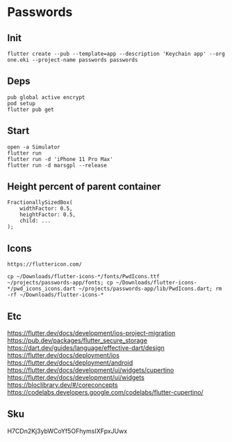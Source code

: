 # Passwords

## Init

    flutter create --pub --template=app --description 'Keychain app' --org one.eki --project-name passwords passwords

## Deps

    pub global active encrypt
    pod setup
    flutter pub get

## Start

    open -a Simulator
    flutter run
    flutter run -d 'iPhone 11 Pro Max'
    flutter run -d marsgpl --release

## Height percent of parent container

    FractionallySizedBox(
        widthFactor: 0.5,
        heightFactor: 0.5,
        child: ...
    );

## Icons

    https://fluttericon.com/

    cp ~/Downloads/flutter-icons-*/fonts/PwdIcons.ttf ~/projects/passwords-app/fonts; cp ~/Downloads/flutter-icons-*/pwd_icons_icons.dart ~/projects/passwords-app/lib/PwdIcons.dart; rm -rf ~/Downloads/flutter-icons-*

## Etc

<https://flutter.dev/docs/development/ios-project-migration>
<https://pub.dev/packages/flutter_secure_storage>
<https://dart.dev/guides/language/effective-dart/design>
<https://flutter.dev/docs/deployment/ios>
<https://flutter.dev/docs/deployment/android>
<https://flutter.dev/docs/development/ui/widgets/cupertino>
<https://flutter.dev/docs/development/ui/widgets>
<https://bloclibrary.dev/#/coreconcepts>
<https://codelabs.developers.google.com/codelabs/flutter-cupertino/>

## Sku

H7CDn2Kj3ybWCoYf5OFhymsIXFpxJUwx
